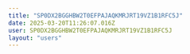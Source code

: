 ```yaml
---
title: "SP0DX2BGGHBW2T0EFPAJAQKMRJRT19VZ1B1RFC5J"
date: 2025-03-20T11:26:07.016Z
user: SP0DX2BGGHBW2T0EFPAJAQKMRJRT19VZ1B1RFC5J
layout: "users"
---
```

    